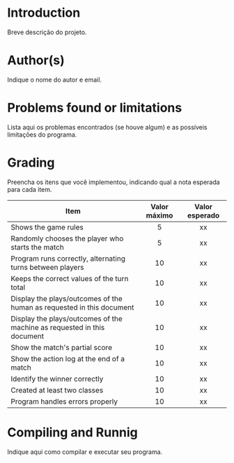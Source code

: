 # Introduction

<!-- TODO -->
Breve descrição do projeto.

# Author(s)

<!-- TODO -->
Indique o nome do autor e email.

# Problems found or limitations

<!-- TODO -->
Lista aqui os problemas encontrados (se houve algum) e as
possíveis limitações do programa.

# Grading

<!-- TODO -->
Preencha os itens que você implementou, indicando qual a nota esperada para cada item.

Item     | Valor máximo   | Valor esperado
-------- | :-----: | :-----:
Shows the game rules | 5 | xx
Randomly chooses the player who starts the match | 5 | xx
Program runs correctly, alternating turns between players | 10 | xx
Keeps the correct values of the turn total    | 10 | xx
Display the plays/outcomes of the human as requested in this document | 10 | xx
Display the plays/outcomes of the machine as requested in this document | 10 | xx
Show the match's partial score | 10 | xx
Show the action log at the end of a match | 10 | xx
Identify the winner correctly | 10 | xx
Created at least two classes | 10 | xx
Program handles errors properly | 10 | xx

# Compiling and Runnig

<!-- TODO -->
Indique aqui como compilar e executar seu programa.
